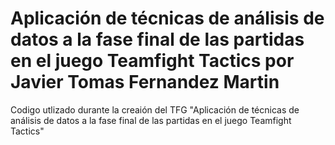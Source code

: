 # Aplicación de técnicas de análisis de datos a la fase final de las partidas en el juego Teamfight Tactics por Javier Tomas Fernandez Martin
 Codigo utlizado durante la creaión del TFG "Aplicación de técnicas de análisis de datos a la fase final de las partidas en el juego Teamfight Tactics"
